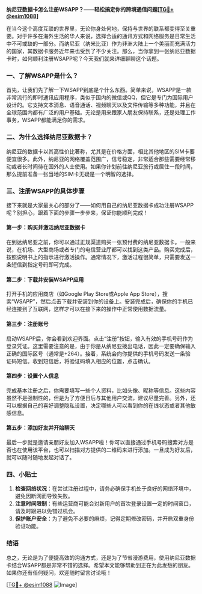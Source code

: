 **纳尼亚数据卡怎么注册WSAPP？——轻松搞定你的跨境通信问题[[TG💪+ @esim1088](https://t.me/s/esim1088)]**

在当今这个高度互联的世界里，无论你身处何地，保持与世界的联系都变得至关重要。对于许多在海外生活的华人来说，选择合适的通讯方式和网络服务是日常生活中不可或缺的一部分。而纳尼亚（纳米比亚）作为非洲大陆上一个美丽而充满活力的国家，其数据卡服务近年来也受到了不少关注。那么，当你拿到一张纳尼亚数据卡时，如何顺利注册WSAPP呢？今天我们就来详细聊聊这个话题。

### 一、了解WSAPP是什么？

首先，让我们先了解一下WSAPP到底是个什么东西。简单来说，WSAPP是一款非常流行的即时通讯应用程序，类似于国内的微信或QQ，但它是专门为国际用户设计的。它支持文本消息、语音通话、视频聊天以及文件传输等多种功能，并且在全球范围内都有广泛的用户基础。无论是用来跟家人朋友保持联系，还是处理工作事务，WSAPP都能满足你的需求。

### 二、为什么选择纳尼亚数据卡？

纳尼亚的数据卡以其高性价比著称，尤其是在价格方面，相比其他地区的SIM卡要便宜很多。此外，纳尼亚的网络覆盖范围广，信号稳定，非常适合那些需要经常移动或者长时间待在国外的人士使用。如果你计划前往纳尼亚旅行或居住一段时间，那么提前准备一张当地的SIM卡无疑是一个明智的选择。

### 三、注册WSAPP的具体步骤

接下来就是大家最关心的部分了——如何用自己的纳尼亚数据卡成功注册WSAPP呢？别担心，跟着下面的步骤一步步来，保证你能顺利完成！

#### 第一步：购买并激活纳尼亚数据卡
在到达纳尼亚之前，你可以通过正规渠道购买一张预付费的纳尼亚数据卡。一般来说，在机场、大型商场或者专门的电信营业厅都可以找到这类产品。购买完成后，按照说明书上的指示进行激活操作。通常情况下，激活过程很简单，只需要发送一条短信到指定号码即可完成。

#### 第二步：下载并安装WSAPP应用
打开手机的应用商店（如Google Play Store或Apple App Store），搜索“WSAPP”，然后点击下载并安装到你的设备上。安装完成后，确保你的手机已经连接到了互联网，这样才可以在接下来的操作中正常使用数据流量。

#### 第三步：注册账号
启动WSAPP后，你会看到欢迎界面。点击“注册”按钮，输入有效的手机号码作为登录凭证。这里需要注意的是，由于你是从纳尼亚拨出电话，因此一定要确保输入正确的国际区号（通常是+264）。接着，系统会向你提供的手机号码发送一条验证码短信。收到短信后，将验证码填入相应的位置，点击确认。

#### 第四步：设置个人信息
完成基本注册之后，你需要填写一些个人资料，比如头像、昵称等信息。这些内容虽然不是强制性的，但是为了方便日后与其他用户交流，建议尽量完善。另外，还可以根据自己的喜好调整隐私设置，决定哪些人可以看到你的在线状态或者其他敏感信息。

#### 第五步：添加好友并开始聊天
最后一步就是邀请亲朋好友加入WSAPP啦！你可以直接通过手机号码搜索对方是否也在使用该平台，也可以扫描对方提供的二维码来进行添加。一旦成为好友后，就可以随时随地发起对话了。

### 四、小贴士

1. **检查网络状况**：在尝试注册过程中，请务必确保手机处于良好的网络环境中，避免因断网而导致失败。
2. **注意时间限制**：有些运营商可能会对新用户的首次登录设置一定的时间窗口，请及时跟进以免错过机会。
3. **保护账户安全**：为了避免不必要的麻烦，记得定期修改密码，并开启双重身份验证功能。

### 结语

总之，无论是为了便捷高效的沟通方式，还是为了节省漫游费用，使用纳尼亚数据卡结合WSAPP都是非常不错的选择。希望本文能够帮助到正在为此发愁的朋友。如果你还有任何疑问，欢迎随时留言讨论哦！

[[TG💪+ @esim1088](https://t.me/s/esim1088) ![Image](https://i.postimg.cc/4NQfJmqS/Snipaste-2025-05-13-00-14-12.png)]